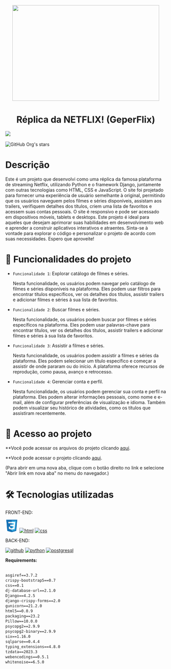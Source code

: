 <p align="center">
  <img width="460" height="300" src="https://media.tenor.com/Rfyx9OkRI38AAAAC/netflix-netflix-startup.gif">
</p>

<h1 align="center"> Réplica da NETFLIX! (GeperFlix) </h1>

<img src="http://img.shields.io/static/v1?label=STATUS&message=EM%20TESTE&color=GREEN&style=for-the-badge"/>

![GitHub Org's stars](https://img.shields.io/gitlab/contributors/Rafael-Lee1)



# Descrição

 Este é um projeto que desenvolvi como uma réplica da famosa plataforma de streaming Netflix, utilizando Python e o framework Django, juntamente com outras tecnologias como HTML, CSS e JavaScript. O site foi projetado para fornecer uma experiência de usuário semelhante à original, permitindo que os usuários naveguem pelos filmes e séries disponíveis, assistam aos trailers, verifiquem detalhes dos títulos, criem uma lista de favoritos e acessem suas contas pessoais. O site é responsivo e pode ser acessado em dispositivos móveis, tablets e desktops. Este projeto é ideal para aqueles que desejam aprimorar suas habilidades em desenvolvimento web e aprender a construir aplicativos interativos e atraentes. Sinta-se à vontade para explorar o código e personalizar o projeto de acordo com suas necessidades. Espero que aproveite!

# :hammer: Funcionalidades do projeto

- `Funcionalidade 1`: Explorar catálogo de filmes e séries.<p>
Nesta funcionalidade, os usuários podem navegar pelo catálogo de filmes e séries disponíveis na plataforma. Eles podem usar filtros para         encontrar títulos específicos, ver os detalhes dos títulos, assistir trailers e adicionar filmes e séries à sua lista de favoritos. </p>
- `Funcionalidade 2`: Buscar filmes e séries.<p>
Nesta funcionalidade, os usuários podem buscar por filmes e séries específicos na plataforma. Eles podem usar palavras-chave para encontrar títulos, ver os detalhes dos títulos, assistir trailers e adicionar filmes e séries à sua lista de favoritos.</p>
- `Funcionalidade 3`: Assistir a filmes e séries.<p>
Nesta funcionalidade, os usuários podem assistir a filmes e séries da plataforma. Eles podem selecionar um título específico e começar a assistir de onde pararam ou do início. A plataforma oferece recursos de reprodução, como pausa, avanço e retrocesso.</p>
- `Funcionalidade 4`: Gerenciar conta e perfil.<p>
Nesta funcionalidade, os usuários podem gerenciar sua conta e perfil na plataforma. Eles podem alterar informações pessoais, como nome e e-mail, além de configurar preferências de visualização e idioma. Também podem visualizar seu histórico de atividades, como os títulos que assistiram recentemente.</p>

# 📁 Acesso ao projeto

**Você pode acessar os arquivos do projeto clicando <a target="_blank" href="https://github.com/Geper08/projetogeperflixdjango.git" >aqui</a>.</p>
**Você pode acessar o projeto clicando <a target="_blank" href="https://projetogeperflixdjango-production.up.railway.app/" >aqui</a>.</p>

(Para abrir em uma nova aba, clique com o botão direito no link e selecione "Abrir link em nova aba" no menu do navegador.)

# 🛠️ Tecnologias utilizadas

FRONT-END:

<a target="_blank" rel="noopener noreferrer nofollow" href="https://raw.githubusercontent.com/devicons/devicon/master/icons/css3/css3-original.svg"><img src="https://raw.githubusercontent.com/devicons/devicon/master/icons/css3/css3-original.svg" alt="javascript" width="40" height="40" data-canonical-src="https://raw.githubusercontent.com/devicons/devicon/master/icons/css3/css3-original.svg" style="max-width: 100%;"></a>
<a target="_blank" rel="noopener noreferrer nofollow" href="https://camo.githubusercontent.com/feab30539b67d1e24d74a18252817c0577bb8b5141618fe3f872f2078479707e/68747470733a2f2f63646e2e69636f6e2d69636f6e732e636f6d2f69636f6e73322f323431352f504e472f3531322f68746d6c5f6f726967696e616c5f776f72646d61726b5f6c6f676f5f69636f6e5f3134363437382e706e67"><img src="https://camo.githubusercontent.com/feab30539b67d1e24d74a18252817c0577bb8b5141618fe3f872f2078479707e/68747470733a2f2f63646e2e69636f6e2d69636f6e732e636f6d2f69636f6e73322f323431352f504e472f3531322f68746d6c5f6f726967696e616c5f776f72646d61726b5f6c6f676f5f69636f6e5f3134363437382e706e67" alt="html" width="40" height="40" data-canonical-src="https://cdn.icon-icons.com/icons2/2415/PNG/512/html_original_wordmark_logo_icon_146478.png" style="max-width: 100%;"></a>
<a target="_blank" rel="noopener noreferrer nofollow" href="https://github.com/Rafael-Lee1/Icons/blob/f85d05ce344243c7a5f13ebe444b251000c1793a/icons8-javascript.gif"><img src="https://github.com/Rafael-Lee1/Icons/blob/f85d05ce344243c7a5f13ebe444b251000c1793a/icons8-javascript.gif" alt="css" width="40" height="40" data-canonical-src="https://github.com/Rafael-Lee1/Icons/blob/f85d05ce344243c7a5f13ebe444b251000c1793a/icons8-javascript.gif" style="max-width: 100%;"></a>

BACK-END:

<a target="_blank" rel="noopener noreferrer nofollow" href="https://github.com/Rafael-Lee1/Icons/blob/d9d0e61c6ba26dea6abfad9be89e0268bbc78132/Django.gif"><img src="https://github.com/Rafael-Lee1/Icons/blob/d9d0e61c6ba26dea6abfad9be89e0268bbc78132/Django.gif" alt="github" width="40" height="40" data-canonical-src="https://github.com/Rafael-Lee1/Icons/blob/d9d0e61c6ba26dea6abfad9be89e0268bbc78132/Django.gif" style="max-width: 100%;"></a>
<a target="_blank" rel="noopener noreferrer nofollow" href="https://camo.githubusercontent.com/f06aea2585a5ebb7c97ff88c1e3ec42fe92502fbd897abe4bf2e56eb7039e1aa/68747470733a2f2f63646e2e69636f6e2d69636f6e732e636f6d2f69636f6e73322f3131322f504e472f3531322f707974686f6e5f31383839342e706e67"><img src="https://camo.githubusercontent.com/f06aea2585a5ebb7c97ff88c1e3ec42fe92502fbd897abe4bf2e56eb7039e1aa/68747470733a2f2f63646e2e69636f6e2d69636f6e732e636f6d2f69636f6e73322f3131322f504e472f3531322f707974686f6e5f31383839342e706e67" alt="python" width="40" height="40" data-canonical-src="https://cdn.icon-icons.com/icons2/112/PNG/512/python_18894.png" style="max-width: 100%;"></a>
<a target="_blank" rel="noopener noreferrer nofollow"
href="https://w7.pngwing.com/pngs/441/460/png-transparent-postgresql-plain-wordmark-logo-icon-thumbnail.png"><img
src="https://w7.pngwing.com/pngs/441/460/png-transparent-postgresql-plain-wordmark-logo-icon-thumbnail.png" alt="postgresql" width="40" height="40" data-canonical-src="https://w7.pngwing.com/pngs/441/460/png-transparent-postgresql-plain-wordmark-logo-icon-thumbnail.png" style="max-width: 100%;"></a>

<b>Requirements:</b>

<pre class="notranslate"><code>
asgiref==3.7.2
crispy-bootstrap5==0.7
css==0.1
dj-database-url==2.1.0
Django==4.2.5
django-crispy-forms==2.0
gunicorn==21.2.0
html5==0.0.9
packaging==23.2
Pillow==10.0.0
psycopg2==2.9.9
psycopg2-binary==2.9.9
six==1.16.0
sqlparse==0.4.4
typing_extensions==4.8.0
tzdata==2023.3
webencodings==0.5.1
whitenoise==6.5.0
</code></pre>


